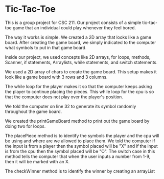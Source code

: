 # Tic-Tac-Toe

This is a group project for CSC 211. Our project consists of a simple tic-tac-toe game that an individual could play whenever they feel bored.

The way it works is simple. We created a 2D array that looks like a game board. After creating the game board, we simply indicated to the computer what symbols to put in that game board.

Inside our project, we used concepts like 2D arrays, for loops, methods, Scanner, if statements, Arraylists, while statements, and switch statements.

We used a 2D array of chars to create the game board. This setup makes it look like a game board with 3 rows and 3 columns.

The while loop for the player makes it so that the computer keeps asking the player to continue placing the pieces.
This while loop for the cpu is so that the computer does not play over the player's position.

We told the computer on line 32 to generate its symbol randomly throughout the game board.

We created the printGameBoard method to print out the game board by doing two for loops. 

The placePiece method is to identify the symbols the player and the cpu will be using and where are we allowed to place them. We told the computer if the input is from a player then the symbol placed will be "X" and if the input is from the cpu then the symbol placed will be "O". The switch case in this method tells the computer that when the user inputs a number from 1-9, then it will be marked with an X.

The checkWinner method is to identify the winner by creating an arrayList
